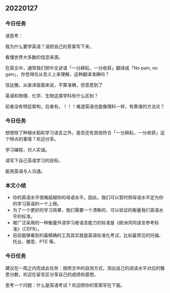 ## 20220127

### 今日任务

请思考：

我为什么要学英语？请把自己的答案写下来。

看懂世界大多数的信息来源。

在英文中，通常我们把中文谚语「一分耕耘，一分收获」翻译成「No pain, no gain」，你觉得仅从含义上来理解，这种翻译准确吗？

信达雅。从直译层面来说，不算准确，但意思到了

英语和物理、化学、生物这类学科有什么区别？

前者没有明显架构，后者有。！！！难道英语也能像理科一样，有靠谱的方法论？

### 今日任务

想想除了种植水稻和学习语言之外，是否还有其他符合「一分耕耘，一分收获」这个特点的事情？欢迎分享。

学习编程，对人实诚。


请写下自己英语学习的目标。

能用英语与人沟通。

### 本文小结

- 你的英语水平很难超越你的母语水平。因此，我们可以暂时把母语水平定为你的学习英语的一个上限。
- 为了一个更好的学习效果，我们需要一个清晰的、可以验证的衡量我们英语水平的标准。
- 被广泛采用的一种衡量外语学习者语言能力的标准是《欧洲共同语言参考标准》（CEFR）。
- 目前能够看到的最精确的工具其实就是英语标准化考试，比如最常见的托福、托业、雅思、PTE 等。

### 今日任务

建议在一周之内完成此任务：按照文中的自测方式，测出自己的阅读水平对应的雅思分数，欢迎在留言区分享自己的成绩和感想。

思考一个问题：什么是英语考试？欢迎把你的答案写在下面。
